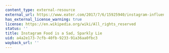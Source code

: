 ```yaml
---
content_type: external-resource
external_url: https://www.eater.com/2017/7/6/15925940/instagram-influencers-cronuts-milkshakes-burgers
has_external_license_warning: true
license: https://en.wikipedia.org/wiki/All_rights_reserved
status: ''
title: Instagram Food is a Sad, Sparkly Lie
uid: a4a2e173-7cfb-40fb-9233-91a36aa0fbc3
wayback_url: ''
---
```

